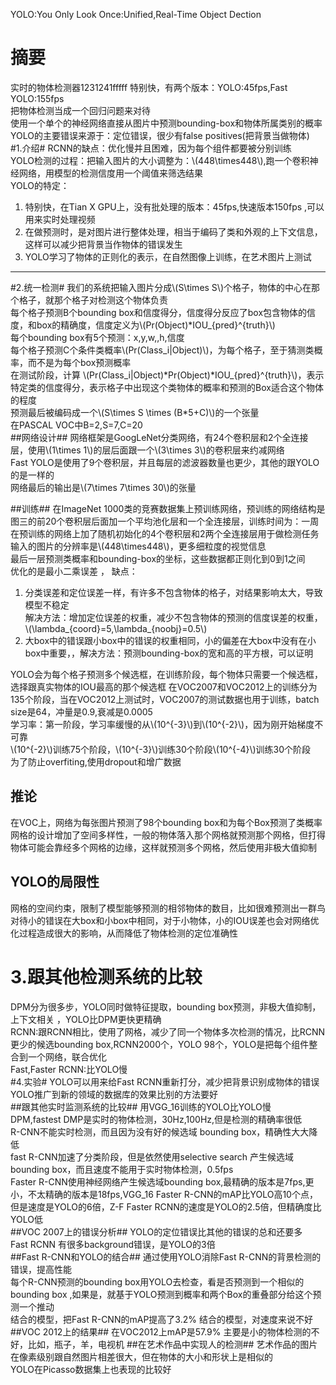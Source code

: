 YOLO:You Only Look Once:Unified,Real-Time Object Dection  
# 摘要 #
实时的物体检测器1231241fffff
特别快，有两个版本：YOLO:45fps,Fast YOLO:155fps  
把物体检测当成一个回归问题来对待  
使用一个单个的神经网络直接从图片中预测bounding-box和物体所属类别的概率  
YOLO的主要错误来源于：定位错误，很少有false positives(把背景当做物体)  
#1.介绍#
RCNN的缺点：优化慢并且困难，因为每个组件都要被分别训练    
YOLO检测的过程：把输入图片的大小调整为：\\(448\times448\\),跑一个卷积神经网络，用模型的检测信度用一个阈值来筛选结果  
YOLO的特定：

 1. 特别快，在Tian X GPU上，没有批处理的版本：45fps,快速版本150fps ,可以用来实时处理视频  
 2. 在做预测时，是对图片进行整体处理，相当于编码了类和外观的上下文信息，这样可以减少把背景当作物体的错误发生  
 3. YOLO学习了物体的正则化的表示，在自然图像上训练，在艺术图片上测试  
 


----------

#2.统一检测#
我们的系统把输入图片分成\\(S\times S\\)个格子，物体的中心在那个格子，就那个格子对检测这个物体负责  
每个格子预测B个bounding box和信度得分，信度得分反应了box包含物体的信度，和box的精确度，信度定义为\\(Pr(Object)\*IOU\_{pred}^{truth}\\)  
每个bounding box有5个预测：x,y,w,,h,信度  
每个格子预测C个条件类概率\\(Pr(Class_i|Object)\\)，为每个格子，至于猜测类概率，而不是为每个box预测概率  
在测试阶段，计算 \\(Pr(Class_i|Object)\*Pr(Object)\*IOU\_{pred}^{truth}\\)，表示特定类的信度得分，表示格子中出现这个类物体的概率和预测的Box适合这个物体的程度  
预测最后被编码成一个\\(S\times S \times (B\*5+C)\\)的一个张量  
在PASCAL VOC中B=2,S=7,C=20  
##网络设计##
网络框架是GoogLeNet分类网络，有24个卷积层和2个全连接层，使用\\(1\times 1\\)的层后面跟一个\\(3\times 3\\)的卷积层来约减网络  
Fast YOLO是使用了9个卷积层，并且每层的滤波器数量也更少，其他的跟YOLO的是一样的  
网络最后的输出是\\(7\times 7\times 30\\)的张量  

##训练##
在ImageNet 1000类的竞赛数据集上预训练网络，预训练的网络结构是图三的前20个卷积层后面加一个平均池化层和一个全连接层，训练时间为：一周  
在预训练的网络上加了随机初始化的4个卷积层和2两个全连接层用于做检测任务  
输入的图片的分辨率是\\(448\times448\\)，更多细粒度的视觉信息  
最后一层预测类概率和bounding-box的坐标，这些数据都正则化到0到1之间  
优化的是最小二乘误差  ，
缺点：

 1. 分类误差和定位误差一样，有许多不包含物体的格子，对结果影响太大，导致模型不稳定  
解决方法：增加定位误差的权重，减少不包含物体的预测的信度误差的权重，\\(\lambda\_{coord}=5,\lambda\_{noobj}=0.5\\)  
 2. 大box中的错误跟小box中的错误的权重相同，小的偏差在大box中没有在小box中重要，，解决方法：预测bounding-box的宽和高的平方根，可以证明  
 
 YOLO会为每个格子预测多个候选框，在训练阶段，每个物体只需要一个候选框，选择跟真实物体的IOU最高的那个候选框
 在VOC2007和VOC2012上的训练分为135个阶段，当在VOC2012上测试时，VOC2007的测试数据也用于训练，batch size是64，冲量是0.9,衰减是0.0005    
 学习率：第一阶段，学习率缓慢的从\\(10^{-3}\\)到\\(10^{-2}\\)，因为刚开始梯度不可靠  
 \\(10^{-2}\\)训练75个阶段，\\(10^{-3}\\)训练30个阶段\\(10^{-4}\\)训练30个阶段  
 为了防止overfiting,使用dropout和增广数据  
 
##  推论 ##
 在VOC上，网络为每张图片预测了98个bounding box和为每个Box预测了类概率  
 网格的设计增加了空间多样性，一般的物体落入那个网格就预测那个网格，但打得物体可能会靠经多个网格的边缘，这样就预测多个网格，然后使用非极大值抑制  
##  YOLO的局限性 ##
 网格的空间约束，限制了模型能够预测的相邻物体的数目，比如很难预测出一群鸟  
 对待小的错误在大box和小box中相同，对于小物体，小的IOU误差也会对网络优化过程造成很大的影响，从而降低了物体检测的定位准确性
# 3.跟其他检测系统的比较  #
 DPM分为很多步，YOLO同时做特征提取，bounding box预测，非极大值抑制，上下文相关  ，YOLO比DPM更快更精确  
 RCNN:跟RCNN相比，使用了网格，减少了同一个物体多次检测的情况，比RCNN更少的候选bounding box,RCNN2000个，YOLO 98个，YOLO是把每个组件整合到一个网络，联合优化  
 Fast,Faster RCNN:比YOLO慢  
#4.实验#
YOLO可以用来给Fast RCNN重新打分，减少把背景识别成物体的错误  
YOLO推广到新的领域的数据库的效果比别的方法要好  
##跟其他实时监测系统的比较##
用VGG_16训练的YOLO比YOLO慢  
DPM,fastest DMP是实时的物体检测，30Hz,100Hz,但是检测的精确率很低  
R-CNN不能实时检测，而且因为没有好的候选域 bounding box，精确性大大降低  
fast R-CNN加速了分类阶段，但是依然使用selective search 产生候选域 bounding box，而且速度不能用于实时物体检测，0.5fps  
Faster R-CNN使用神经网络产生候选域bounding box,最精确的版本是7fps,更小，不太精确的版本是18fps,VGG_16 Faster R-CNN的mAP比YOLO高10个点，但是速度是YOLO的6倍，Z-F Faster RCNN的速度是YOLO的2.5倍，但精确度比YOLO低  
##VOC 2007上的错误分析##
YOLO的定位错误比其他的错误的总和还要多  
Fast RCNN 有很多background错误，是YOLO的3倍  
##Fast R-CNN和YOLO的结合##
 通过使用YOLO消除Fast R-CNN的背景检测的错误，提高性能  
 每个R-CNN预测的bounding box用YOLO去检查，看是否预测到一个相似的bounding box ,如果是，就基于YOLO预测到概率和两个Box的重叠部分给这个预测一个推动  
 结合的模型，把Fast R-CNN的mAP提高了3.2%
 结合的模型，对速度来说不好  
##VOC 2012上的结果##
在VOC2012上mAP是57.9%
主要是小的物体检测的不好，比如，瓶子，羊，电视机
##在艺术作品中实现人的检测##
艺术作品的图片在像素级别跟自然图片相差很大，但在物体的大小和形状上是相似的  
YOLO在Picasso数据集上也表现的比较好  

